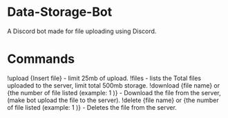 # Data-Storage-Bot
A Discord bot made for file uploading using Discord.

# Commands
!upload {Insert file} - limit 25mb of upload.
!files - lists the Total files uploaded to the server, limit total 500mb storage.
!download {file name} or {the number of file listed (example: 1 )} - Download the file from the server, (make bot upload the file to the server).
!delete {file name} or {the number of file listed (example: 1 )} - Deletes the file from the server.


